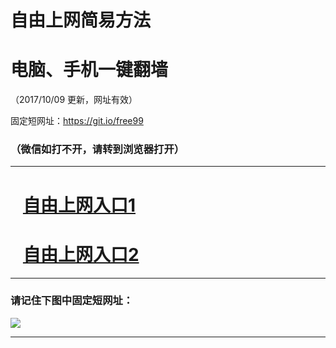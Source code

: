﻿# 自由上网简易方法

# 电脑、手机一键翻墙

（2017/10/09 更新，网址有效）

固定短网址：https://git.io/free99

### （微信如打不开，请转到浏览器打开）


***





# &nbsp;&nbsp; <a href="http://ft778314629.fwq-tz-1001.info/fwqtz01.html?t=100900116164 " target="_blank">自由上网入口1</a>
# &nbsp;&nbsp; <a href="http://ft2256425129.fwq-tz-1002.info/fwqtz02.html?t=1009001559 " target="_blank">自由上网入口2</a>
***

### 请记住下图中固定短网址：

<img src="https://s3-us-west-2.amazonaws.com/fwq-1001/yjfq-20170905okok.png" /> 


***

